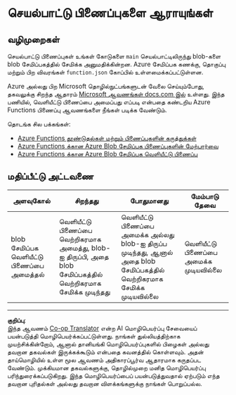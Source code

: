 <!--
CO_OP_TRANSLATOR_METADATA:
{
  "original_hash": "b2e0a965723082b068f735aec0faf3f6",
  "translation_date": "2025-10-11T12:05:43+00:00",
  "source_file": "3-transport/lessons/2-store-location-data/assignment.md",
  "language_code": "ta"
}
-->
# செயல்பாட்டு பிணைப்புகளை ஆராயுங்கள்

## வழிமுறைகள்

செயல்பாட்டு பிணைப்புகள் உங்கள் கோடுகளை `main` செயல்பாட்டிலிருந்து blob-களை blob சேமிப்பகத்தில் சேமிக்க அனுமதிக்கின்றன. Azure சேமிப்பக கணக்கு, தொகுப்பு மற்றும் பிற விவரங்கள் `function.json` கோப்பில் உள்ளமைக்கப்பட்டுள்ளன.

Azure அல்லது பிற Microsoft தொழில்நுட்பங்களுடன் வேலை செய்யும்போது, தகவலுக்கு சிறந்த ஆதாரம் [Microsoft ஆவணங்கள் docs.com இல்](https://docs.microsoft.com/?WT.mc_id=academic-17441-jabenn) உள்ளது. இந்த பணியில், வெளியீட்டு பிணைப்பை அமைப்பது எப்படி என்பதை கண்டறிய Azure Functions பிணைப்பு ஆவணங்களை நீங்கள் படிக்க வேண்டும்.

தொடங்க சில பக்கங்கள்:

* [Azure Functions தூண்டுதல்கள் மற்றும் பிணைப்புகளின் கருத்துக்கள்](https://docs.microsoft.com/azure/azure-functions/functions-triggers-bindings?WT.mc_id=academic-17441-jabenn&tabs=python)
* [Azure Functions க்கான Azure Blob சேமிப்பக பிணைப்புகளின் மேற்பார்வை](https://docs.microsoft.com/azure/azure-functions/functions-bindings-storage-blob?WT.mc_id=academic-17441-jabenn)
* [Azure Functions க்கான Azure Blob சேமிப்பக வெளியீட்டு பிணைப்பு](https://docs.microsoft.com/azure/azure-functions/functions-bindings-storage-blob-output?WT.mc_id=academic-17441-jabenn&tabs=python)

## மதிப்பீட்டு அட்டவணை

| அளவுகோல் | சிறந்தது | போதுமானது | மேம்பாடு தேவை |
| -------- | --------- | -------- | ----------------- |
| blob சேமிப்பக வெளியீட்டு பிணைப்பை அமைத்தல் | வெளியீட்டு பிணைப்பை வெற்றிகரமாக அமைத்து, blob-ஐ திருப்பி, அதை blob சேமிப்பகத்தில் வெற்றிகரமாக சேமிக்க முடிந்தது | வெளியீட்டு பிணைப்பை அமைக்க அல்லது blob-ஐ திருப்ப முடிந்தது, ஆனால் அதை blob சேமிப்பகத்தில் வெற்றிகரமாக சேமிக்க முடியவில்லை | வெளியீட்டு பிணைப்பை அமைக்க முடியவில்லை |

---

**குறிப்பு**:  
இந்த ஆவணம் [Co-op Translator](https://github.com/Azure/co-op-translator) என்ற AI மொழிபெயர்ப்பு சேவையைப் பயன்படுத்தி மொழிபெயர்க்கப்பட்டுள்ளது. நாங்கள் துல்லியத்திற்காக முயற்சிக்கின்றோம், ஆனால் தானியங்கி மொழிபெயர்ப்புகளில் பிழைகள் அல்லது தவறான தகவல்கள் இருக்கக்கூடும் என்பதை கவனத்தில் கொள்ளவும். அதன் தாய்மொழியில் உள்ள மூல ஆவணம் அதிகாரப்பூர்வ ஆதாரமாக கருதப்பட வேண்டும். முக்கியமான தகவல்களுக்கு, தொழில்முறை மனித மொழிபெயர்ப்பு பரிந்துரைக்கப்படுகிறது. இந்த மொழிபெயர்ப்பைப் பயன்படுத்துவதால் ஏற்படும் எந்த தவறான புரிதல்கள் அல்லது தவறான விளக்கங்களுக்கு நாங்கள் பொறுப்பல்ல.
